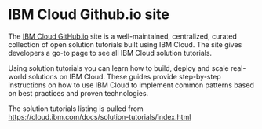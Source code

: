 # IBM Cloud Github.io site
The [IBM Cloud GitHub.io](https://ibm-cloud.github.io/) site is a well-maintained, centralized, curated collection of open solution tutorials built using IBM Cloud. The site gives developers a go-to page to see all IBM Cloud solution tutorials.

Using solution tutorials you can learn how to build, deploy and scale real-world solutions on IBM Cloud. These guides provide step-by-step instructions on how to use IBM Cloud to implement common patterns based on best practices and proven technologies.

The solution tutorials listing is pulled from https://cloud.ibm.com/docs/solution-tutorials/index.html

